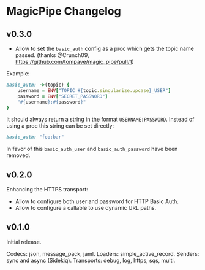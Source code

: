 # MagicPipe Changelog

## v0.3.0

* Allow to set the `basic_auth` config as a proc which gets the topic name passed. (thanks @Crunch09, https://github.com/tompave/magic_pipe/pull/1)

Example:

```ruby
basic_auth: ->(topic) {
    username = ENV["TOPIC_#{topic.singularize.upcase}_USER"]
    password = ENV["SECRET_PASSWORD"]
    "#{username}:#{password}"
}
```

It should always return a string in the format `USERNAME:PASSWORD`. Instead
of using a proc this string can be set directly:

```ruby
basic_auth: "foo:bar"
```

In favor of this `basic_auth_user` and `basic_auth_password` have been removed.

## v0.2.0

Enhancing the HTTPS transport:

* Allow to configure both user and password for HTTP Basic Auth.
* Allow to configure a callable to use dynamic URL paths.

## v0.1.0

Initial release.

Codecs: json, message_pack, jaml.
Loaders: simple_active_record.
Senders: sync and async (Sidekiq).
Transports: debug, log, https, sqs, multi.
